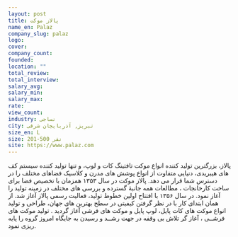 ```yaml
---
layout: post
title: پالاز موکت
name_en: Palaz
company_slug: palaz
logo: 
cover: 
company_count:
founded:
location: ""
total_review: 
total_interview: 
salary_avg: 
salary_min: 
salary_max: 
rate: 
view_count: 
industry: نساجی
city: تبریز, آذربایجان شرقی
size_en: L
size: 201-500 نفر
site: https://www.palaz.com
---
```


پالاز، بزرگترین تولید کننده انواع موکت تافتینگ کات و لوپ، و تنها تولید کننده سیستم کف های هیبریدی، دنیایی متفاوت از انواع پوشش های مدرن و کلاسیک فضاهای مختلف را در دسترس شما قرار می دهد. پالاز موکت در سال ۱۳۵۳ همزمان با تخصیص فضا برای ساخت کارخانجات ، مطالعات همه جانبۀ گسترده و بررسی های مختلف در زمینه تولید را آغاز نمود. در سال ۱۳۵۶ با افتتاح اولین خطوط تولید، فعالیت رسمی پالاز آغاز شد. از همان ابتدای کار با در نظر گرفتن کیفیتی در سطح بهترین های جهان، طراحی و تولید انواع موکت های کات پایل، لوپ پایل و موکت های فرشی آغاز گردید . تولید موکت های فرشــی ، آغاز گر تلاش بی وقفه در جهت رشــد و رسیدن به جایگاه امروز گروه را پایه ریزی نمود.
